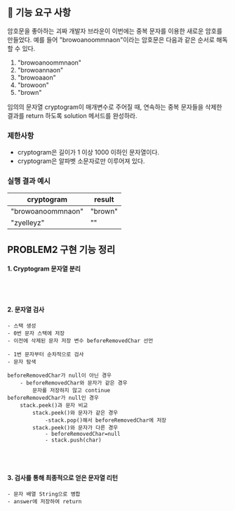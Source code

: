 ## 🚀 기능 요구 사항

암호문을 좋아하는 괴짜 개발자 브라운이 이번에는 중복 문자를 이용한 새로운 암호를 만들었다. 예를 들어 "browoanoommnaon"이라는 암호문은 다음과 같은 순서로 해독할 수 있다.

1. "browoanoommnaon"
2. "browoannaon"
3. "browoaaon"
4. "browoon"
5. "brown"

임의의 문자열 cryptogram이 매개변수로 주어질 때, 연속하는 중복 문자들을 삭제한 결과를 return 하도록 solution 메서드를 완성하라.

### 제한사항

- cryptogram은 길이가 1 이상 1000 이하인 문자열이다.
- cryptogram은 알파벳 소문자로만 이루어져 있다.

### 실행 결과 예시

| cryptogram | result |
| --- | --- |
| "browoanoommnaon" | "brown" |
| "zyelleyz" | "" |

## PROBLEM2 구현 기능 정리
#### 1. Cryptogram 문자열 분리
<br><br>
#### 2. 문자열 검사 
    - 스택 생성
    - 0번 문자 스택에 저장
    - 이전에 삭제된 문자 저장 변수 beforeRemovedChar 선언

    - 1번 문자부터 순차적으로 검사
    - 문자 탐색
    
    beforeRemovedChar가 null이 아닌 경우
        - beforeRemovedChar와 문자가 같은 경우
            문자를 저장하지 않고 continue
    beforeRemovedChar가 null인 경우    
        stack.peek()과 문자 비교 
            stack.peek()와 문자가 같은 경우
                -stack.pop()해서 beforeRemovedChar에 저장
            stack.peek()와 문자가 다른 경우
                - beforeRemovedChar=null
                - stack.push(char)
<br><br>
#### 3. 검사를 통해 최종적으로 얻은 문자열 리턴
    - 문자 배열 String으로 병합
    - answer에 저장하여 return
